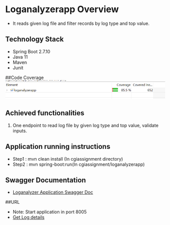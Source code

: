 # Loganalyzerapp Overview
- It reads given log file and filter records by log type and top value.

## Technology Stack
- Spring Boot 2.7.10
- Java 11
- Maven
- Junit 

##Code Coverage
![Code Coverage](images/codecoverage.png)

## Achieved functionalities

1. One endpoint to read log file by given log type and top value, validate inputs.

## Application running instructions
- Step1 : mvn clean install (In cgiassignment directory)
- Step2 : mvn spring-boot:run(In cgiassignment/loganalyzerapp)

## Swagger Documentation
- [Loganalyzer Application Swagger Doc](http://localhost:8005/swagger-ui.html)

##URL
- Note: Start application in port 8005
- [Get Log details](http://localhost:8005/logging?logType=ERROR&top=3)
